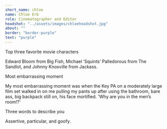 ```yaml
---
short_name: chloe
name: Chloe Erb
role: Cinematographer and Editor
headshot: "../assets/images/chloeheadshot.jpg"
about: ""
border: "border-purple"
text: "purple"
---
```

<p class="question">Top three favorite movie characters</p>

<p class="answer">Edward Bloom from Big Fish, Michael ‘Squints’ Palledorous from The Sandlot, and Johnny Knoxville from Jackass. </p>

<p class="question">Most embarrassing moment</p>

<p class="answer">My most embarrassing moment was when the Key PA on a moderately large film set walked in on me pulling my pants up after using the bathroom, bare ass, big backpack still on, his face mortified. 'Why are you in the men’s room!?'</p>

<p class="question">Three words to describe you</p>

<p class="answer">Assertive, particular, and goofy. </p>
